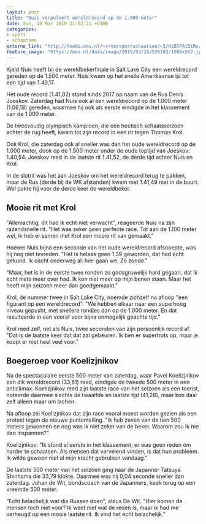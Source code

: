 ```yaml
---
layout: post
title: "Nuis verpulvert wereldrecord op de 1.500 meter"
date: Sun, 10 Mar 2019 21:02:31 +0100
categories: 
- sport 
- schaatsen 
externe_link: "http://feeds.nos.nl/~r/nossportschaatsen/~3/HzECFAi5tRs/2275419"
feature_image: "https://nos.nl/data/image/2019/03/10/536182/1008x567.jpg"
---
```


<p>Kjeld Nuis heeft bij de wereldbekerfinale in Salt Lake City een wereldrecord gereden op de 1.500 meter. Nuis kwam op het snelle Amerikaanse ijs tot een tijd van 1.40,17.</p>
<p>Het oude record (1.41,02) stond sinds 2017 op naam van de Rus Denis Joeskov. Zaterdag had Nuis ook al een wereldrecord op de 1.000 meter (1.06,18) gereden, waarmee hij ook als eerste eindigde in het klassement van de 1.000 meter.</p>
<p>De tweevoudig olympisch kampioen, die een hectisch schaatsseizoen achter de rug heeft, kwam tot zijn record in een rit tegen Thomas Krol.</p>
<p>Ook Krol, die zaterdag ook al sneller was dan het oude wereldrecord op de 1.000 meter, dook op de 1.500 meter onder de oude toptijd van Joeskov: 1.40,54. Joeskov reed in de laatste rit 1.41,52, de derde tijd achter Nuis en Krol.</p>
<p>In de slotrit was het aan Joeskov om het wereldrecord terug te pakken, maar de Rus (derde bij de WK afstanden) kwam met 1.41,49 niet in de buurt. Wel pakte hij voor de derde keer de wereldbeker.</p>
<h2>Mooie rit met Krol</h2>
<p>"Allemachtig, dit had ik echt niet verwacht", reageerde Nuis na zijn razendsnelle rit. "Het was zeker geen perfecte race. Tot aan de 1.100 meter wel, ik heb er samen met Krol een mooie rit van gemaakt."</p>
<p>Hoewel Nuis bijna een seconde van het oude wereldrecord afsnoepte, was hij nog niet tevreden. "Het is helaas geen 1.39 geworden, dat had écht gekund. Ik dacht onderweg al: hier gaan we. Zo zonde."</p>
<p>"Maar, het is in de eerste twee ronden zo godsgruwelijk hard gegaan, dat ik echt niets meer over had. Ik kon niet meer op mijn benen staan. Maar het heeft mijn seizoen meer dan goedgemaakt."</p>
<p>Krol, de nummer twee in Salt Lake City, noemde zichzelf na afloop "een figurant op een wereldrecord". "We hebben elkaar naar een superhoog niveau gepusht, met snellere rondjes dan op de 1.000 meter. En dat resulteerde in een vooraf voor bijna onmogelijk geachte tijd."</p>
<p>Krol reed zelf, net als Nuis, twee seconden van zijn persoonlijk record af. "Dat is de laatste keer dat dat zal gebeuren. Ik ben er supertrots op, maar je koopt er niet heel veel voor."</p>
<h2>Boegeroep voor Koelizjnikov</h2>
<p>Na de spectaculaire eerste 500 meter van zaterdag, waar Pavel Koelizjnikov een dik wereldrecord (33,61) reed, eindigde de tweede 500 meter in een anticlimax. Koelizjnikov reed zijn laatste race van het seizoen als een toerist, noteerde daarmee slechts de twaalfde en laatste tijd (41,28), maar kon daar zelf alleen maar om lachen.</p>
<p>Na afloop zei Koelizjnikov dat zijn race vooral moest worden gezien als een protest tegen de nieuwe puntentelling. "Ik heb zeven van de tien 500 meters gewonnen en nog was ik niet zeker van de beker. Waarom zou ik me dan inspannen?"</p>
<p>Koelizjnikov: "Ik stond al eerste in het klassement, er was geen reden om harder te schaatsen. Als mensen dat vervelend vinden, is dat hun probleem. Ik wilde gewoon niet al mijn kracht gebruiken vandaag."</p>
<p>De laatste 500 meter van het seizoen ging naar de Japanner Tatsuya Shinhama die 33,79 klokte. Daarmee was hij 0,04 seconde sneller dan zaterdag. Johan de Wit, bondscoach van de Japanners, keek terug op een vreemde 500 meter.</p>
<p>"Echt belachelijk wat die Russen doen", aldus De Wit. "Hier komen de mensen toch niet voor? Ik weet niet wat de reden is, maar ik had me verheugd op een mooie laatste rit. Ik vind het echt belachelijk."</p><img src="http://feeds.feedburner.com/~r/nossportschaatsen/~4/HzECFAi5tRs" height="1" width="1" alt=""/>
